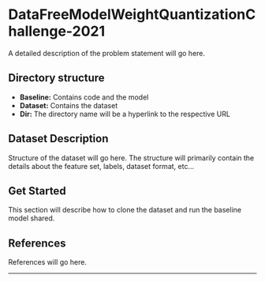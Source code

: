 # DataFreeModelWeightQuantizationChallenge-2021
A detailed description of the problem statement will go here.

## Directory structure
<ul>
  <li><b>Baseline:</b> Contains code and the model</li>
  <li><b>Dataset:</b> Contains the dataset</li>
  <li><b>Dir:</b> The directory name will be a hyperlink to the respective URL</li>
</ul>

## Dataset Description
Structure of the dataset will go here.
The structure will primarily contain the details about the feature set, labels, dataset format, etc...

## Get Started
This section will describe how to clone the dataset and run the baseline model shared.

## References
References will go here.

<hr />
